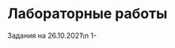 #                                                                           Лабораторные работы

Задания на 26.10.2021\n
1-
